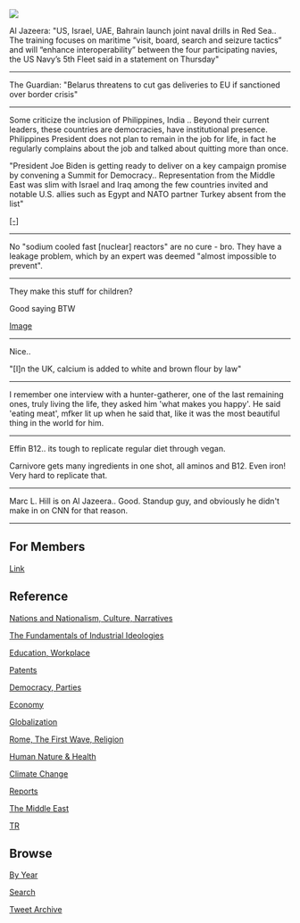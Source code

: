 <img src="https://drive.google.com/uc?export=view&id=1B2wf9R7AMH1d7Vw6e2mucLbIQ5NSjir7"/>

Al Jazeera: "US, Israel, UAE, Bahrain launch joint naval drills in Red
Sea.. The training focuses on maritime “visit, board, search and
seizure tactics” and will “enhance interoperability” between the four
participating navies, the US Navy’s 5th Fleet said in a statement on
Thursday"

---

The Guardian: "Belarus threatens to cut gas deliveries to EU if
sanctioned over border crisis"

---

Some criticize the inclusion of Philippines, India .. Beyond their
current leaders, these countries are democracies, have institutional
presence. Philippines President does not plan to remain in the job for
life, in fact he regularly complains about the job and talked about
quitting more than once.

"President Joe Biden is getting ready to deliver on a key campaign
promise by convening a Summit for Democracy.. Representation from the
Middle East was slim with Israel and Iraq among the few countries
invited and notable U.S. allies such as Egypt and NATO partner Turkey
absent from the list"

[[-]](https://www.reuters.com/world/bidens-democracy-summit-problematic-invite-list-casts-shadow-impact-2021-11-07/)

---

No "sodium cooled fast [nuclear] reactors" are no cure - bro. They
have a leakage problem, which by an expert was deemed "almost
impossible to prevent".

---

They make this stuff for children?

Good saying BTW

[Image](https://pbs.twimg.com/media/FD1MrJOXoAkiPb0?format=jpg&name=small)

---

Nice.. 

"[I]n the UK, calcium is added to white and brown flour by law"

---

I remember one interview with a hunter-gatherer, one of the last
remaining ones, truly living the life, they asked him 'what makes you
happy'. He said 'eating meat', mfker lit up when he said that, like it
was the most beautiful thing in the world for him.

---

Effin B12.. its tough to replicate regular diet through
vegan.

Carnivore gets many ingredients in one shot, all aminos and B12. Even
iron! Very hard to replicate that.

---

Marc L. Hill is on Al Jazeera.. Good. Standup guy, and obviously he
didn't make in on CNN for that reason.

---

## For Members

[Link](https://thirdwave-members.herokuapp.com)

## Reference

[Nations and Nationalism, Culture, Narratives](/2013/02/nations-and-nationalism.md)

[The Fundamentals of Industrial Ideologies](/2011/04/fundamentals-of-industrial-ideologies.md)

[Education, Workplace](2017/09/education-workplace.md)

[Patents](/2018/09/patents.md)

[Democracy, Parties](/2016/11/democracy.md)

[Economy](/2018/05/economy.md)

[Globalization](/2018/09/globalization.md)

[Rome, The First Wave, Religion](/2017/12/rome.md)

[Human Nature & Health](/2020/07/human-nature.md)

[Climate Change](/2018/12/climate.md)

[Reports](/2019/05/reports.md)

[The Middle East](/2019/07/middleeast.md)

[TR](../tr)

## Browse

[By Year](years.md)

[Search](search.html)

[Tweet Archive](/tweets/README.md)


